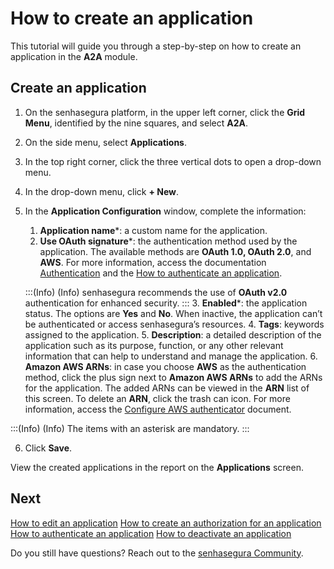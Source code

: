# How to create an application

This tutorial will guide you through a step-by-step on how to create an application in the **A2A** module.

## Create an application 

1. On the senhasegura platform, in the upper left corner, click the **Grid Menu**, identified by the nine squares, and select **A2A**.
2. On the side menu, select **Applications**.
3. In the top right corner, click the three vertical dots to open a drop-down menu.
4. In the drop-down menu, click **+ New**.
5. In the **Application Configuration** window, complete the information:
    1. **Application name***: a custom name for the application. 
    2. **Use OAuth signature***: the authentication method used by the application. The available methods are **OAuth 1.0, OAuth 2.0**, and **AWS**. For more information, access the documentation [Authentication](/v3-32/docs/a2a-authentication) and the [How to authenticate an application](/v3-32/docs/a2a-how-to-authenticate-an-application).


    
    
    :::(Info) (Info)
    senhasegura recommends the use of **OAuth v2.0** authentication for enhanced security.
    :::
      3. **Enabled***: the application status. The options are **Yes** and **No**. 
When inactive, the application can’t be authenticated or access senhasegura’s resources.
    4. **Tags**: keywords assigned to the application.
    5. **Description**: a detailed description of the application such as its purpose, function, or any other relevant information that can help to understand and manage the application.
    6. **Amazon AWS ARNs**: in case you choose **AWS** as the authentication method, click the plus sign next to **Amazon AWS ARNs** to add the ARNs for the application. The added ARNs can be viewed in the **ARN** list of this screen. To delete an **ARN**, click the trash can icon. For more information, access the [Configure AWS authenticator](https://docs.senhasegura.io/v3-32/docs/en/dsm-how-to-configure-authenticators#configure-the-aws-authenticators) document. 
    
:::(Info) (Info)
The items with an asterisk are mandatory.
:::

6. Click **Save**.

View the created applications in the report on the **Applications** screen.

## Next 

[How to edit an application](/v3-32/docs/a2a-how-to-edit-an-application)
[How to create an authorization for an application](/v3-32/docs/a2a-how-to-create-an-authorization-for-an-application)
[How to authenticate an application](/v3-32/docs/a2a-how-to-authenticate-an-application)
[How to deactivate an application](/v3-32/docs/a2a-how-to-deactivate-an-application)


Do you still have questions? Reach out to the [senhasegura Community](https://community.senhasegura.io/).
